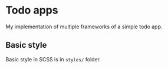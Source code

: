 # Todo apps

My implementation of multiple frameworks of a simple todo app.

## Basic style
Basic style in SCSS is in ```styles/``` folder.
